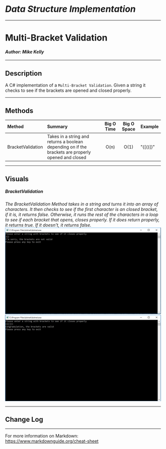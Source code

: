 # ***Data Structure Implementation***
------------------------------

# Multi-Bracket Validation
#### *Author: Mike Kelly*

------------------------------

## Description

A C# implementation of a `Multi-Bracket Validation`. Given a string it checks to see if the brackets are opened and closed properly.

------------------------------

## Methods

| Method | Summary | Big O Time | Big O Space | Example | 
| :----------- | :----------- | :-------------: | :-------------: | :----------- |
| BracketValidation | Takes in a string and returns a boolean depending on if the brackets are properly opened and closed | O(n) | O(1) | "{[()]}" |


------------------------------

## Visuals

##### BracketValidation
*The BracketValidation Method takes in a string and turns it into an array of characters.*
*It then checks to see if the first character is an closed bracket, if it is, it returns false.* 
*Otherwise, it runs the rest of the characters in a loop to see if each bracket that opens, closes properly.*
*If it does return properly, it returns true.  If it doesn't, it returns false.*
![Image 1](Assets/BracketNotValid.PNG)
![Image 1](Assets/BracketIsValid.PNG)

------------------------------

## Change Log


------------------------------

For more information on Markdown: https://www.markdownguide.org/cheat-sheet